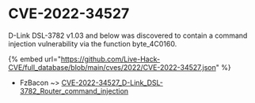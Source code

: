 # CVE-2022-34527

D-Link DSL-3782 v1.03 and below was discovered to contain a command injection vulnerability via the function byte_4C0160.

{% embed url="https://github.com/Live-Hack-CVE/full_database/blob/main/cves/2022/CVE-2022-34527.json" %}


* FzBacon ~> [CVE-2022-34527_D-Link_DSL-3782_Router_command_injection](https://zeste.alice-snow.ru/2022/database/cve-2022-34527/cve-2022-34527_d-link_dsl-3782_router_command_injection-fzbacon)